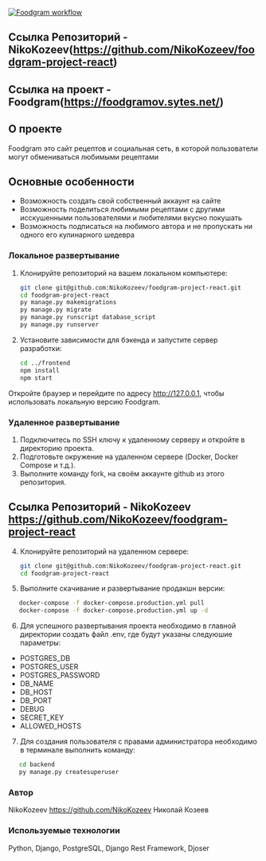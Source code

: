 [![Foodgram workflow](https://github.com/NikoKozeev/foodgram-project-react/actions/workflows/main.yml/badge.svg)](https://github.com/NikoKozeev/foodgram-project-react/actions/workflows/main.yml)

## Ссылка Репозиторий - NikoKozeev(https://github.com/NikoKozeev/foodgram-project-react)
## Ссылка на проект - Foodgram(https://foodgramov.sytes.net/)

## О проекте

Foodgram это сайт рецептов и социальная сеть, в которой пользователи могут обмениваться любимыми рецептами

## Основные особенности

- Возможность создать свой собственный аккаунт на сайте
- Возможность поделиться любимыми рецептами с другими исскушенными пользователями и любителями вкусно покушать
- Возможность подписаться на любимого автора и не пропускать ни одного его кулинарного шедевра

### Локальное развертывание

1. Клонируйте репозиторий на вашем локальном компьютере:

   ```bash
   git clone git@github.com:NikoKozeev/foodgram-project-react.git
   cd foodgram-project-react
   py manage.py makemigrations
   py manage.py migrate
   py manage.py runscript database_script
   py manage.py runserver

2. Установите зависимости для бэкенда и запустите сервер разработки:
   ```bash
   cd ../frontend
   npm install
   npm start
Откройте браузер и перейдите по адресу http://127.0.0.1, чтобы использовать локальную версию Foodgram.


### Удаленное развертывание
1. Подключитесь по SSH ключу к удаленному серверу и откройте в директорию проекта.
2. Подготовьте окружение на удаленном сервере (Docker, Docker Compose и т.д.).
3. Выполните команду fork, на своём аккаунте github из этого репозитория.
## Ссылка Репозиторий - NikoKozeev https://github.com/NikoKozeev/foodgram-project-react
4. Клонируйте репозиторий на удаленном сервере:
   ```bash
   git clone git@github.com:NikoKozeev/foodgram-project-react.git
   cd foodgram-project-react
5. Выполните скачивание и развертывание продакшн версии:
```bash
   docker-compose -f docker-compose.production.yml pull
   docker-compose -f docker-compose.production.yml up -d
```
6. Для успешного развертывания проекта необходимо в главной директории создать файл .env, где будут указаны следуюшие параметры:
- POSTGRES_DB
- POSTGRES_USER
- POSTGRES_PASSWORD
- DB_NAME
- DB_HOST
- DB_PORT
- DEBUG
- SECRET_KEY
- ALLOWED_HOSTS

7. Для создания пользователя с правами администратора необходимо в терминале выполнить команду:
```bash
   cd backend
   py manage.py createsuperuser
```

### Автор

NikoKozeev https://github.com/NikoKozeev Николай Козеев

### Используемые технологии

Python, Django, PostgreSQL, Django Rest Framework, Djoser
